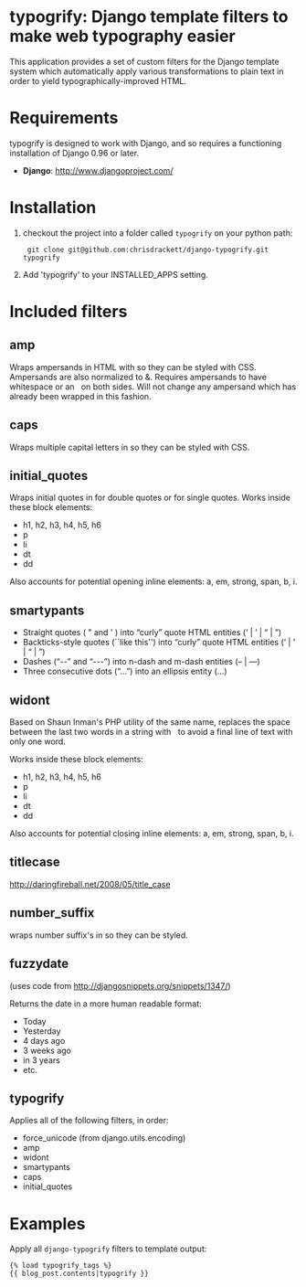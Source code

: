 typogrify: Django template filters to make web typography easier
================================================================

This application provides a set of custom filters for the Django
template system which automatically apply various transformations to
plain text in order to yield typographically-improved HTML.

Requirements
============

typogrify is designed to work with Django, and so requires a
functioning installation of Django 0.96 or later.

* **Django**: http://www.djangoproject.com/

Installation
============

1. checkout the project into a folder called `typogrify` on your python path:

        git clone git@github.com:chrisdrackett/django-typogrify.git typogrify

2. Add 'typogrify' to your INSTALLED_APPS setting.


Included filters
================

amp
---

Wraps ampersands in HTML with <span class="amp"> so they can be
styled with CSS. Ampersands are also normalized to &amp;. Requires
ampersands to have whitespace or an &nbsp; on both sides. Will not
change any ampersand which has already been wrapped in this fashion.

caps
----

Wraps multiple capital letters in <span class="caps"> so they can
be styled with CSS.

initial_quotes
--------------

Wraps initial quotes in <span class="dquo"> for double quotes or
<span class="quo"> for single quotes. Works inside these block
elements:

* h1, h2, h3, h4, h5, h6
* p
* li
* dt
* dd

Also accounts for potential opening inline elements: a, em,
strong, span, b, i.

smartypants
-----------

* Straight quotes ( " and ' ) into “curly” quote HTML entities (&lsquo; | &rsquo; | &ldquo; | &rdquo;)
* Backticks-style quotes (``like this'') into “curly” quote HTML entities (&lsquo; | &rsquo; | &ldquo; | &rdquo;)
* Dashes (“--” and “---”) into n-dash and m-dash entities (&ndash; | &mdash;)
* Three consecutive dots (“...”) into an ellipsis entity (&hellip;)

widont
------

Based on Shaun Inman's PHP utility of the same name, replaces the
space between the last two words in a string with &nbsp; to avoid
a final line of text with only one word.

Works inside these block elements:

* h1, h2, h3, h4, h5, h6
* p
* li
* dt
* dd

Also accounts for potential closing inline elements: a, em,
strong, span, b, i.

titlecase
---------

http://daringfireball.net/2008/05/title_case

number_suffix
-------------

wraps number suffix's in <span class="ord"></span> so they can be styled.

fuzzydate
---------
(uses code from http://djangosnippets.org/snippets/1347/)

Returns the date in a more human readable format:

* Today
* Yesterday
* 4 days ago
* 3 weeks ago
* in 3 years
* etc.

typogrify
---------

Applies all of the following filters, in order:

* force_unicode (from django.utils.encoding)
* amp
* widont
* smartypants
* caps
* initial_quotes

Examples
========

Apply all `django-typogrify` filters to template output:

    {% load typogrify_tags %}
    {{ blog_post.contents|typogrify }}
